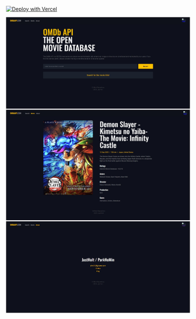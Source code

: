 [![Deploy with Vercel](https://vercel.com/button)]([movie-ekps73fs7-just-ho-its-projects.vercel.app)

![홈 화면(검색 창)](./screenshoot/1.JPG)
![영화 상세 화면](./screenshoot/2.JPG)
![유저 정보 화면](./screenshoot/3.JPG)
